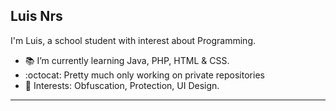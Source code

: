 ## Luis Nrs

I'm Luis, a school student with interest about Programming.

- :books: I’m currently learning Java, PHP, HTML & CSS.
- :octocat: Pretty much only working on private repositories
- :pushpin: Interests: Obfuscation, Protection, UI Design.

----
